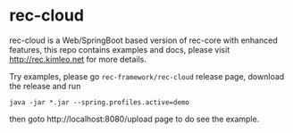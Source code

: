 # rec-cloud

rec-cloud is a Web/SpringBoot based version of rec-core with enhanced features,
this repo contains examples and docs, please visit http://rec.kimleo.net for more
details.

Try examples, please go `rec-framework/rec-cloud` release page, download the release and run
```
java -jar *.jar --spring.profiles.active=demo
```
then goto http://localhost:8080/upload page to do see the example.
